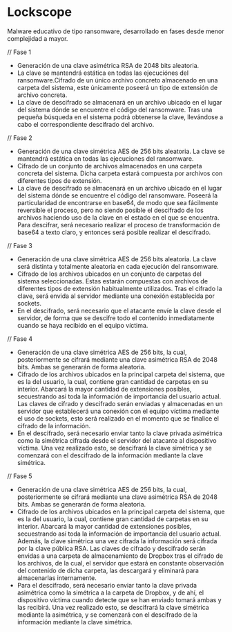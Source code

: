 # Lockscope

Malware educativo de tipo ransomware, desarrollado en fases desde menor complejidad a mayor.

// Fase 1  
- Generación de una clave asimétrica RSA de 2048 bits aleatoria. 
- La clave se mantendrá estática en todas las ejecuciónes del ransomware.Cifrado de un único archivo concreto almacenado en una carpeta del sistema, este únicamente poseerá un tipo de extensión de archivo concreta.
- La clave de descifrado se almacenará en un archivo ubicado en el lugar del sistema dónde se encuentre el código del ransomware. Tras una pequeña búsqueda en el sistema podrá obtenerse la clave, llevándose a cabo el correspondiente descifrado del archivo.

// Fase 2	
- Generación de una clave simétrica AES de 256 bits aleatoria. La clave se mantendrá estática en todas las ejecuciones del ransomware.
- Cifrado de un conjunto de archivos almacenados en una carpeta concreta del sistema. Dicha carpeta estará compuesta por archivos con diferentes tipos de extensión.
- La clave de descifrado se almacenará en un archivo ubicado en el lugar del sistema dónde se encuentre el código del ransomware. Poseerá la particularidad de encontrarse en base64, de modo que sea fácilmente reversible el proceso, pero no siendo posible el descifrado de los archivos haciendo uso de la    clave en el estado en el que se encuentra. Para descifrar, será necesario realizar el proceso de transformación de base64 a texto claro, y entonces será posible realizar el descifrado.

// Fase 3	
- Generación de una clave simétrica AES de 256 bits aleatoria. La clave será distinta y totalmente aleatoria en cada ejecución del ransomware.
- Cifrado de los archivos ubicados en un conjunto de carpetas del sistema seleccionadas. Estas estarán compuestas con archivos de diferentes tipos de extensión habitualmente utilizados. Tras el cifrado la clave, será envida al servidor mediante una conexión establecida por sockets.
- En el descifrado, será necesario que el atacante envíe la clave desde el servidor, de forma que se descifre todo el contenido inmediatamente cuando se haya recibido en el equipo víctima.

// Fase 4	
- Generación de una clave simétrica AES de 256 bits, la cual, posteriormente se cifrará mediante una clave asimétrica RSA de 2048 bits. Ambas se generarán de forma aleatoria.
- Cifrado de los archivos ubicados en la principal carpeta del sistema, que es la del usuario, la cual, contiene gran cantidad de carpetas en su interior. Abarcará la mayor cantidad de extensiones posibles, secuestrando así toda la información de importancia del usuario actual. Las claves de cifrado y     descifrado serán enviadas y almacenadas en un servidor que establecerá una conexión con el equipo víctima mediante el uso de sockets, esto será realizado en el momento que se finalice el cifrado de la información.
- En el descifrado, será necesario enviar tanto la clave privada asimétrica como la simétrica cifrada desde el servidor del atacante al dispositivo víctima. Una vez realizado esto, se descifrará la clave simétrica y se comenzará con el descifrado de la información mediante la clave simétrica. 

// Fase 5	
- Generación de una clave simétrica AES de 256 bits, la cual, posteriormente se cifrará mediante una clave asimétrica RSA de 2048 bits. Ambas se generarán de forma aleatoria.
- Cifrado de los archivos ubicados en la principal carpeta del sistema, que es la del usuario, la cual, contiene gran cantidad de carpetas en su interior. Abarcará la mayor cantidad de extensiones posibles, secuestrando así toda la información de importancia del usuario actual. Además, la clave            simétrica una vez cifrada la información será cifrada por la clave pública RSA. Las claves de cifrado y descifrado serán envidas a una carpeta de almacenamiento de Dropbox tras el cifrado de los archivos, de la cual, el servidor que estará en constante observación del contenido de dicha carpeta, las     descargará y eliminará para almacenarlas internamente.
- Para el descifrado, será necesario enviar tanto la clave privada asimétrica como la simétrica a la carpeta de Dropbox, y de ahí, el dispositivo víctima cuando detecte que se han enviado tomará ambas y las recibirá. Una vez realizado esto, se descifrará la clave simétrica mediante la asimétrica, y se     comenzará con el descifrado de la información mediante la clave simétrica.

